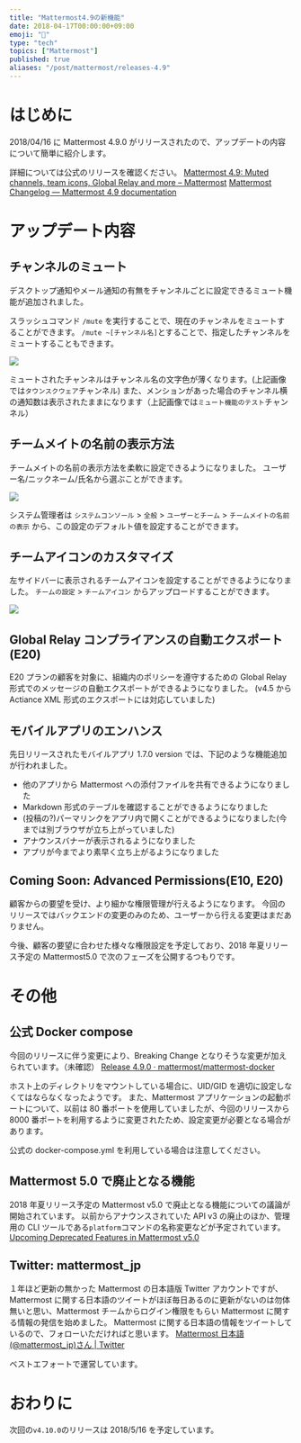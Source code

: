 ```yaml
---
title: "Mattermost4.9の新機能"
date: 2018-04-17T00:00:00+09:00
emoji: "📣"
type: "tech"
topics: ["Mattermost"]
published: true
aliases: "/post/mattermost/releases-4.9"
---
```


# はじめに

2018/04/16 に Mattermost 4.9.0 がリリースされたので、アップデートの内容について簡単に紹介します。

詳細については公式のリリースを確認ください。
[Mattermost 4\.9: Muted channels, team icons, Global Relay and more – Mattermost](https://about.mattermost.com/releases/mattermost-4-9/)
[Mattermost Changelog — Mattermost 4\.9 documentation](https://docs.mattermost.com/administration/changelog.html#release-v4-9)

# アップデート内容

## チャンネルのミュート

デスクトップ通知やメール通知の有無をチャンネルごとに設定できるミュート機能が追加されました。

スラッシュコマンド `/mute` を実行することで、現在のチャンネルをミュートすることができます。
`/mute ~[チャンネル名]`とすることで、指定したチャンネルをミュートすることもできます。

![](https://qiita-image-store.s3.amazonaws.com/0/9891/ff70bc13-97e8-c7fd-5d7c-676116633c73.png)

ミュートされたチャンネルはチャンネル名の文字色が薄くなります。(上記画像では`タウンスクウェア`チャンネル)
また、メンションがあった場合のチャンネル横の通知数は表示されたままになります（上記画像では`ミュート機能のテスト`チャンネル）

## チームメイトの名前の表示方法

チームメイトの名前の表示方法を柔軟に設定できるようになりました。
ユーザー名/ニックネーム/氏名から選ぶことができます。

![](https://qiita-image-store.s3.amazonaws.com/0/9891/facca489-692c-0dd7-cdc0-bda3a56f98bc.png)

システム管理者は `システムコンソール` > `全般` > `ユーザーとチーム` > `チームメイトの名前の表示` から、この設定のデフォルト値を設定することができます。

## チームアイコンのカスタマイズ

左サイドバーに表示されるチームアイコンを設定することができるようになりました。
`チームの設定` > `チームアイコン` からアップロードすることができます。

![](https://qiita-image-store.s3.amazonaws.com/0/9891/926187e3-5bd9-1246-596c-9f64caa30f20.png)

## Global Relay コンプライアンスの自動エクスポート(E20)

E20 プランの顧客を対象に、組織内のポリシーを遵守するための Global Relay 形式でのメッセージの自動エクスポートができるようになりました。
(v4.5 から Actiance XML 形式のエクスポートには対応していました)

## モバイルアプリのエンハンス

先日リリースされたモバイルアプリ 1.7.0 version では、下記のような機能追加が行われました。

- 他のアプリから Mattermost への添付ファイルを共有できるようになりました
- Markdown 形式のテーブルを確認することができるようになりました
- (投稿の?)パーマリンクをアプリ内で開くことができるようになりました(今までは別ブラウザが立ち上がっていました)
- アナウンスバナーが表示されるようになりました
- アプリが今までより素早く立ち上がるようになりました

## Coming Soon: Advanced Permissions(E10, E20)

顧客からの要望を受け、より細かな権限管理が行えるようになります。
今回のリリースではバックエンドの変更のみのため、ユーザーから行える変更はまだありません。

今後、顧客の要望に合わせた様々な権限設定を予定しており、2018 年夏リリース予定の Mattermost5.0 で次のフェーズを公開するつもりです。

# その他

## 公式 Docker compose

今回のリリースに伴う変更により、Breaking Change となりそうな変更が加えられています。（未確認）
[Release 4\.9\.0 · mattermost/mattermost\-docker](https://github.com/mattermost/mattermost-docker/releases/tag/4.9.0)

ホスト上のディレクトリをマウントしている場合に、UID/GID を適切に設定しなくてはならなくなったようです。
また、Mattermost アプリケーションの起動ポートについて、以前は 80 番ポートを使用していましたが、今回のリリースから 8000 番ポートを利用するように変更されたため、設定変更が必要となる場合があります。

公式の docker-compose.yml を利用している場合は注意してください。

## Mattermost 5.0 で廃止となる機能

2018 年夏リリース予定の Mattermost v5.0 で廃止となる機能についての議論が開始されています。
以前からアナウンスされていた API v3 の廃止のほか、管理用の CLI ツールである`platform`コマンドの名称変更などが予定されています。
[Upcoming Deprecated Features in Mattermost v5.0](https://docs.mattermost.com/administration/changelog.html#upcoming-deprecated-features-in-mattermost-v5-0)

## Twitter: mattermost_jp

１年ほど更新の無かった Mattermost の日本語版 Twitter アカウントですが、Mattermost に関する日本語のツイートがほぼ毎日あるのに更新がないのは勿体無いと思い、Mattermost チームからログイン権限をもらい Mattermost に関する情報の発信を始めました。
Mattermost に関する日本語の情報をツイートしているので、フォローいただければと思います。
[Mattermost 日本語\(@mattermost_jp\)さん \| Twitter](https://twitter.com/mattermost_jp?lang=ja)

ベストエフォートで運営しています。

# おわりに

次回の`v4.10.0`のリリースは 2018/5/16 を予定しています。
